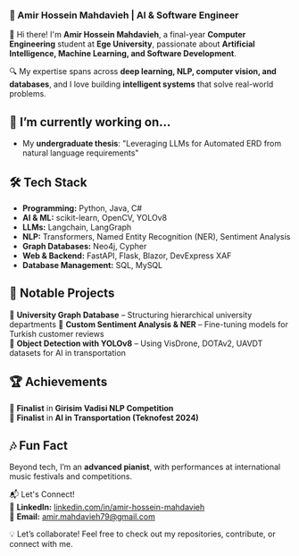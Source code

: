 ### 🚀 Amir Hossein Mahdavieh | AI & Software Engineer  

👋 Hi there! I'm **Amir Hossein Mahdavieh**, a final-year **Computer Engineering** student at **Ege University**, passionate about **Artificial Intelligence, Machine Learning, and Software Development**.  

🔍 My expertise spans across **deep learning, NLP, computer vision, and databases**, and I love building **intelligent systems** that solve real-world problems.  

## 🔭 I’m currently working on...  
- My **undergraduate thesis**: "Leveraging LLMs for Automated ERD from natural language requirements"   

## 🛠️ Tech Stack  
- **Programming:** Python, Java, C#  
- **AI & ML:** scikit-learn, OpenCV, YOLOv8
- **LLMs:** Langchain, LangGraph
- **NLP:** Transformers, Named Entity Recognition (NER), Sentiment Analysis  
- **Graph Databases:** Neo4j, Cypher  
- **Web & Backend:** FastAPI, Flask, Blazor, DevExpress XAF  
- **Database Management:** SQL, MySQL  

## 📌 Notable Projects   
🔹 **University Graph Database** – Structuring hierarchical university departments
🔹 **Custom Sentiment Analysis & NER** – Fine-tuning models for Turkish customer reviews  
🔹 **Object Detection with YOLOv8** – Using VisDrone, DOTAv2, UAVDT datasets for AI in transportation  

## 🏆 Achievements  
🏅 **Finalist** in **Girisim Vadisi NLP Competition**  
🏅 **Finalist** in **AI in Transportation (Teknofest 2024)**  

## 🎶 Fun Fact  
Beyond tech, I’m an **advanced pianist**, with performances at international music festivals and competitions.  

📬 Let's Connect!<br>
🔗 **LinkedIn:** [linkedin.com/in/amir-hossein-mahdavieh](https://www.linkedin.com/in/amir-hossein-mahdavieh-357780218/)<br>
📧 **Email:** amir.mahdavieh79@gmail.com<br>

💡 Let’s collaborate! Feel free to check out my repositories, contribute, or connect with me.
